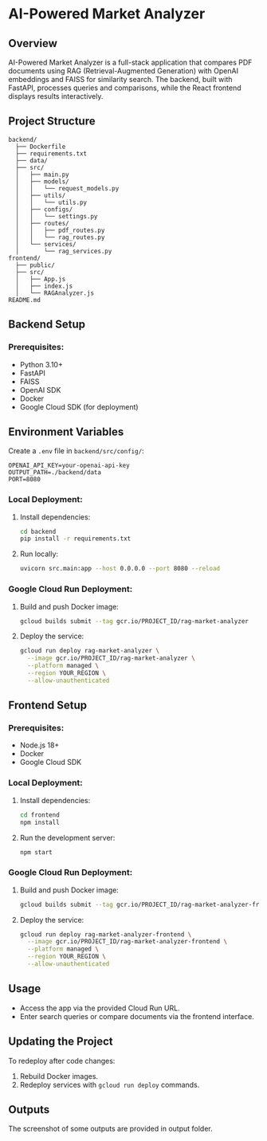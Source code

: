 # AI-Powered Market Analyzer

## Overview
AI-Powered Market Analyzer is a full-stack application that compares
PDF documents using RAG (Retrieval-Augmented Generation) with OpenAI embeddings
and FAISS for similarity search. The backend, built with FastAPI, processes
queries and comparisons, while the React frontend displays results interactively.

## Project Structure
```
backend/
  ├── Dockerfile
  ├── requirements.txt
  ├── data/
  ├── src/
  │   ├── main.py
  │   ├── models/
  │   │   └── request_models.py
  │   ├── utils/
  │   │   └── utils.py
  │   ├── configs/
  │   │   └── settings.py
  │   ├── routes/
  │   │   ├── pdf_routes.py
  │   │   └── rag_routes.py
  │   └── services/
  │       └── rag_services.py
frontend/
  ├── public/
  ├── src/
  │   ├── App.js
  │   ├── index.js
  │   └── RAGAnalyzer.js   
README.md
```

## Backend Setup
### Prerequisites:
- Python 3.10+
- FastAPI
- FAISS
- OpenAI SDK
- Docker
- Google Cloud SDK (for deployment)

## Environment Variables
Create a `.env` file in `backend/src/config/`:

```env
OPENAI_API_KEY=your-openai-api-key
OUTPUT_PATH=./backend/data
PORT=8080
```

### Local Deployment:
1. Install dependencies:
    ```bash
    cd backend
    pip install -r requirements.txt
    ```
2. Run locally:
    ```bash
    uvicorn src.main:app --host 0.0.0.0 --port 8080 --reload
    ```

### Google Cloud Run Deployment:
1. Build and push Docker image:
    ```bash
    gcloud builds submit --tag gcr.io/PROJECT_ID/rag-market-analyzer
    ```
2. Deploy the service:
    ```bash
    gcloud run deploy rag-market-analyzer \
      --image gcr.io/PROJECT_ID/rag-market-analyzer \
      --platform managed \
      --region YOUR_REGION \
      --allow-unauthenticated
    ```

## Frontend Setup
### Prerequisites:
- Node.js 18+
- Docker
- Google Cloud SDK

### Local Deployment:
1. Install dependencies:
    ```bash
    cd frontend
    npm install
    ```
2. Run the development server:
    ```bash
    npm start
    ```

### Google Cloud Run Deployment:
1. Build and push Docker image:
    ```bash
    gcloud builds submit --tag gcr.io/PROJECT_ID/rag-market-analyzer-frontend
    ```
2. Deploy the service:
    ```bash
    gcloud run deploy rag-market-analyzer-frontend \
      --image gcr.io/PROJECT_ID/rag-market-analyzer-frontend \
      --platform managed \
      --region YOUR_REGION \
      --allow-unauthenticated
    ```

## Usage
- Access the app via the provided Cloud Run URL.
- Enter search queries or compare documents via the frontend interface.

## Updating the Project
To redeploy after code changes:
1. Rebuild Docker images.
2. Redeploy services with `gcloud run deploy` commands.

## Outputs
The screenshot of some outputs are provided in output folder.




